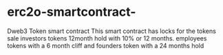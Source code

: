 # erc2o-smartcontract-
Dweb3 Token smart contract 
This smart contract has locks for the tokens sale investors tokens 12month hold with 10% or 12 months.  employees tokens with a 6 month cliff and founders token with a 24 months hold 
